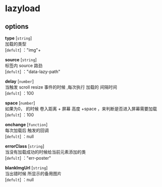 # lazyload

## options
                 
**type** [`string`]  
    加载的类型  
    [`defult`] ："img"+

**source** [`string`]  
    标签内 source 路劲  
    [`defult`] ："data-lazy-path"

**delay** [`number`]  
   当触发 scroll resize 事件的时候 ,每次执行 加载的 间隔时间  
    [`defult`] ：100
    
**space** [`number`]  
    如果为0， 的时候 卷入距离 + 屏幕 高度 +space ，来判断是否进入屏幕需要加载  
    [`defult`] ：100
    
**onchange** [`function`]  
    每次加载后 触发的回调  
    [`defult`] ：null
    
**errorClass** [`string`]  
    当没有加载成功的时候给当前元素添加的类  
    [`defult`] ："err-poster"
    
**blankImgUrl** [`string`]  
    当出错时候 所显示的备用图片  
    [`defult`] ：null